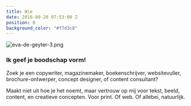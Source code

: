 ```yaml
---
title: Wie
date: 2016-09-20 07:53:00 Z
position: 0
background_color: "#f7d3c8"
---
```


![eva-de-geyter-3.png](/uploads/eva-de-geyter-3.png)
### Ik geef je boodschap vorm!


Zoek je een copywriter, magazinemaker, boekenschrijver, websitevuller, brochure-ontwerper, concept designer, of content consultant? 


Maakt niet uit hoe je het noemt, maar vertrouw op mij voor tekst, beeld, content, en creatieve concepten. Voor print. Of web. Of allebei, natuurlijk.